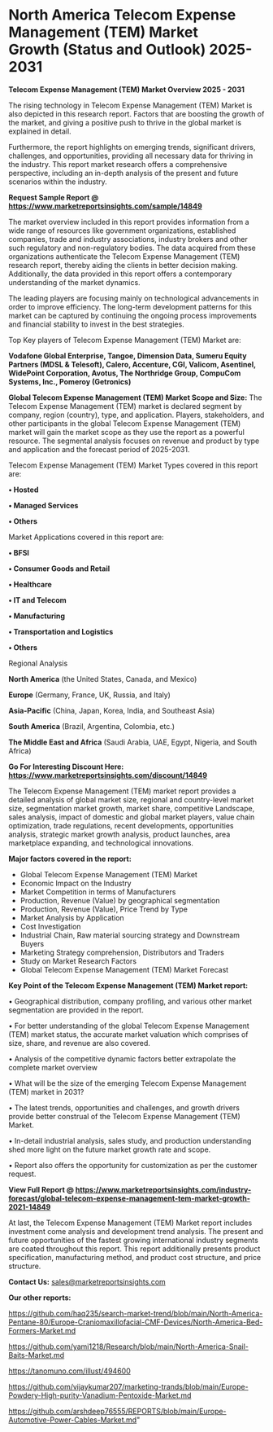  # North America Telecom Expense Management (TEM) Market Growth (Status and Outlook) 2025-2031

<Strong> Telecom Expense Management (TEM) Market Overview 2025 - 2031</strong>

The rising technology in Telecom Expense Management (TEM) Market is also depicted in this research report. Factors that are boosting the growth of the market, and giving a positive push to thrive in the global market is explained in detail.

Furthermore, the report highlights on emerging trends, significant drivers, challenges, and opportunities, providing all necessary data for thriving in the industry. This report market research offers a comprehensive perspective, including an in-depth analysis of the present and future scenarios within the industry.

<strong>Request Sample Report @ <a href=https://www.marketreportsinsights.com/sample/14849>https://www.marketreportsinsights.com/sample/14849</a></strong>

The market overview included in this report provides information from a wide range of resources like government organizations, established companies, trade and industry associations, industry brokers and other such regulatory and non-regulatory bodies. The data acquired from these organizations authenticate the Telecom Expense Management (TEM) research report, thereby aiding the clients in better decision making. Additionally, the data provided in this report offers a contemporary understanding of the market dynamics.

The leading players are focusing mainly on technological advancements in order to improve efficiency. The long-term development patterns for this market can be captured by continuing the ongoing process improvements and financial stability to invest in the best strategies.

Top Key players of Telecom Expense Management (TEM) Market are:

<strong>Vodafone Global Enterprise, Tangoe, Dimension Data, Sumeru Equity Partners (MDSL & Telesoft), Calero, Accenture, CGI, Valicom, Asentinel, WidePoint Corporation, Avotus, The Northridge Group, CompuCom Systems, Inc., Pomeroy (Getronics)</strong>

<strong><b>Global Telecom Expense Management (TEM) Market Scope and Size:</b></strong>
The Telecom Expense Management (TEM) market is declared segment by company, region (country), type, and application. Players, stakeholders, and other participants in the global Telecom Expense Management (TEM) market will gain the market scope as they use the report as a powerful resource. The segmental analysis focuses on revenue and product by type and application and the forecast period of 2025-2031.

Telecom Expense Management (TEM) Market Types covered in this report are:

<strong>• Hosted

• Managed Services

• Others</strong>

Market Applications covered in this report are:

<strong>• BFSI

• Consumer Goods and Retail

• Healthcare

• IT and Telecom

• Manufacturing

• Transportation and Logistics

• Others</strong> 

Regional Analysis

<strong>North America</strong> (the United States, Canada, and Mexico)

<strong>Europe</strong> (Germany, France, UK, Russia, and Italy)

<strong>Asia-Pacific</strong> (China, Japan, Korea, India, and Southeast Asia)

<strong>South America</strong> (Brazil, Argentina, Colombia, etc.)

<strong>The Middle East and Africa</strong> (Saudi Arabia, UAE, Egypt, Nigeria, and South Africa)

<strong>Go For Interesting Discount Here: <a href=https://www.marketreportsinsights.com/discount/14849>https://www.marketreportsinsights.com/discount/14849</a></strong>

The Telecom Expense Management (TEM) market report provides a detailed analysis of global market size, regional and country-level market size, segmentation market growth, market share, competitive Landscape, sales analysis, impact of domestic and global market players, value chain optimization, trade regulations, recent developments, opportunities analysis, strategic market growth analysis, product launches, area marketplace expanding, and technological innovations.

<strong><b>Major factors covered in the report:</b></strong>
<ul>
  <li>Global Telecom Expense Management (TEM) Market </li>
  <li>Economic Impact on the Industry</li>
  <li>Market Competition in terms of Manufacturers</li>
  <li>Production, Revenue (Value) by geographical segmentation</li>
  <li>Production, Revenue (Value), Price Trend by Type</li>
  <li>Market Analysis by Application</li>
  <li>Cost Investigation</li>
  <li>Industrial Chain, Raw material sourcing strategy and Downstream Buyers</li>
  <li>Marketing Strategy comprehension, Distributors and Traders</li>
  <li>Study on Market Research Factors</li>
  <li>Global Telecom Expense Management (TEM) Market Forecast</li>
</ul>

<strong><b>Key Point of the Telecom Expense Management (TEM) Market report:</b></strong>

• Geographical distribution, company profiling, and various other market segmentation are provided in the report.

• For better understanding of the global Telecom Expense Management (TEM) market status, the accurate market valuation which comprises of size, share, and revenue are also covered.

• Analysis of the competitive dynamic factors better extrapolate the complete market overview

• What will be the size of the emerging Telecom Expense Management (TEM) market in 2031?

• The latest trends, opportunities and challenges, and growth drivers provide better construal of the Telecom Expense Management (TEM) Market.

• In-detail industrial analysis, sales study, and production understanding shed more light on the future market growth rate and scope.

• Report also offers the opportunity for customization as per the customer request.

<strong><b>View Full Report @ <a href=https://www.marketreportsinsights.com/industry-forecast/global-telecom-expense-management-tem-market-growth-2021-14849>https://www.marketreportsinsights.com/industry-forecast/global-telecom-expense-management-tem-market-growth-2021-14849</a></b></strong>


At last, the Telecom Expense Management (TEM) Market report includes investment come analysis and development trend analysis. The present and future opportunities of the fastest growing international industry segments are coated throughout this report. This report additionally presents product specification, manufacturing method, and product cost structure, and price structure.

<strong>Contact Us:</strong>
sales@marketreportsinsights.com

<strong>Our other reports:</strong>

<a href=https://github.com/haq235/search-market-trend/blob/main/North-America-Pentane-80/Europe-Craniomaxillofacial-CMF-Devices/North-America-Bed-Formers-Market.md>https://github.com/haq235/search-market-trend/blob/main/North-America-Pentane-80/Europe-Craniomaxillofacial-CMF-Devices/North-America-Bed-Formers-Market.md</a>

<a href=https://github.com/yami1218/Research/blob/main/North-America-Snail-Baits-Market.md>https://github.com/yami1218/Research/blob/main/North-America-Snail-Baits-Market.md</a>

<a href=https://tanomuno.com/illust/494600>https://tanomuno.com/illust/494600</a>

<a href=https://github.com/vijaykumar207/marketing-trands/blob/main/Europe-Powdery-High-purity-Vanadium-Pentoxide-Market.md>https://github.com/vijaykumar207/marketing-trands/blob/main/Europe-Powdery-High-purity-Vanadium-Pentoxide-Market.md</a>

<a href=https://github.com/arshdeep76555/REPORTS/blob/main/Europe-Automotive-Power-Cables-Market.md>https://github.com/arshdeep76555/REPORTS/blob/main/Europe-Automotive-Power-Cables-Market.md</a>"

